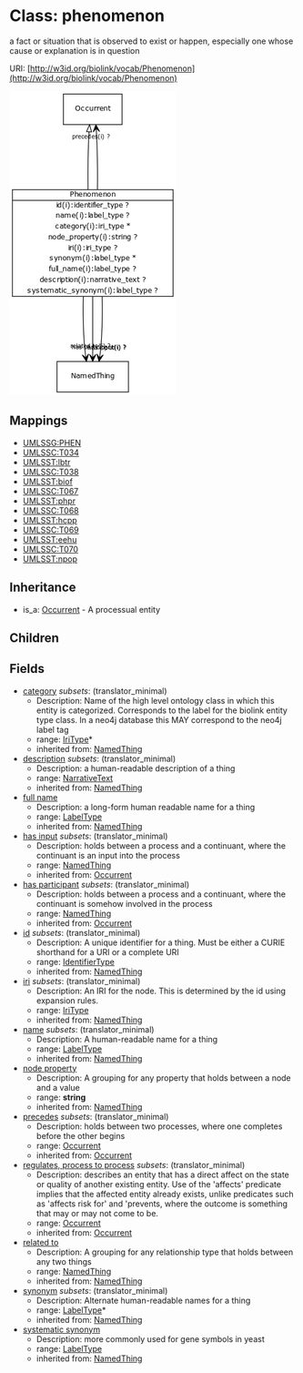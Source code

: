 # Class: phenomenon


a fact or situation that is observed to exist or happen, especially one whose cause or explanation is in question

URI: [http://w3id.org/biolink/vocab/Phenomenon](http://w3id.org/biolink/vocab/Phenomenon)

![img](images/Phenomenon.png)
## Mappings

 * [UMLSSG:PHEN](http://purl.obolibrary.org/obo/UMLSSG_PHEN)
 * [UMLSSC:T034](http://purl.obolibrary.org/obo/UMLSSC_T034)
 * [UMLSST:lbtr](http://purl.obolibrary.org/obo/UMLSST_lbtr)
 * [UMLSSC:T038](http://purl.obolibrary.org/obo/UMLSSC_T038)
 * [UMLSST:biof](http://purl.obolibrary.org/obo/UMLSST_biof)
 * [UMLSSC:T067](http://purl.obolibrary.org/obo/UMLSSC_T067)
 * [UMLSST:phpr](http://purl.obolibrary.org/obo/UMLSST_phpr)
 * [UMLSSC:T068](http://purl.obolibrary.org/obo/UMLSSC_T068)
 * [UMLSST:hcpp](http://purl.obolibrary.org/obo/UMLSST_hcpp)
 * [UMLSSC:T069](http://purl.obolibrary.org/obo/UMLSSC_T069)
 * [UMLSST:eehu](http://purl.obolibrary.org/obo/UMLSST_eehu)
 * [UMLSSC:T070](http://purl.obolibrary.org/obo/UMLSSC_T070)
 * [UMLSST:npop](http://purl.obolibrary.org/obo/UMLSST_npop)
## Inheritance

 *  is_a: [Occurrent](Occurrent.md) - A processual entity
## Children

## Fields

 * [category](category.md) *subsets*: (translator_minimal)
    * Description: Name of the high level ontology class in which this entity is categorized. Corresponds to the label for the biolink entity type class. In a neo4j database this MAY correspond to the neo4j label tag
    * range: [IriType](IriType.md)*
    * inherited from: [NamedThing](NamedThing.md)
 * [description](description.md) *subsets*: (translator_minimal)
    * Description: a human-readable description of a thing
    * range: [NarrativeText](NarrativeText.md)
    * inherited from: [NamedThing](NamedThing.md)
 * [full name](full_name.md)
    * Description: a long-form human readable name for a thing
    * range: [LabelType](LabelType.md)
    * inherited from: [NamedThing](NamedThing.md)
 * [has input](has_input.md) *subsets*: (translator_minimal)
    * Description: holds between a process and a continuant, where the continuant is an input into the process
    * range: [NamedThing](NamedThing.md)
    * inherited from: [Occurrent](Occurrent.md)
 * [has participant](has_participant.md) *subsets*: (translator_minimal)
    * Description: holds between a process and a continuant, where the continuant is somehow involved in the process 
    * range: [NamedThing](NamedThing.md)
    * inherited from: [Occurrent](Occurrent.md)
 * [id](id.md) *subsets*: (translator_minimal)
    * Description: A unique identifier for a thing. Must be either a CURIE shorthand for a URI or a complete URI
    * range: [IdentifierType](IdentifierType.md)
    * inherited from: [NamedThing](NamedThing.md)
 * [iri](iri.md) *subsets*: (translator_minimal)
    * Description: An IRI for the node. This is determined by the id using expansion rules.
    * range: [IriType](IriType.md)
    * inherited from: [NamedThing](NamedThing.md)
 * [name](name.md) *subsets*: (translator_minimal)
    * Description: A human-readable name for a thing
    * range: [LabelType](LabelType.md)
    * inherited from: [NamedThing](NamedThing.md)
 * [node property](node_property.md)
    * Description: A grouping for any property that holds between a node and a value
    * range: **string**
    * inherited from: [NamedThing](NamedThing.md)
 * [precedes](precedes.md) *subsets*: (translator_minimal)
    * Description: holds between two processes, where one completes before the other begins
    * range: [Occurrent](Occurrent.md)
    * inherited from: [Occurrent](Occurrent.md)
 * [regulates, process to process](regulates_process_to_process.md) *subsets*: (translator_minimal)
    * Description: describes an entity that has a direct affect on the state or quality of another existing entity. Use of the 'affects' predicate implies that the affected entity already exists, unlike predicates such as 'affects risk for' and 'prevents, where the outcome is something that may or may not come to be.
    * range: [Occurrent](Occurrent.md)
    * inherited from: [Occurrent](Occurrent.md)
 * [related to](related_to.md)
    * Description: A grouping for any relationship type that holds between any two things
    * range: [NamedThing](NamedThing.md)
    * inherited from: [NamedThing](NamedThing.md)
 * [synonym](synonym.md) *subsets*: (translator_minimal)
    * Description: Alternate human-readable names for a thing
    * range: [LabelType](LabelType.md)*
    * inherited from: [NamedThing](NamedThing.md)
 * [systematic synonym](systematic_synonym.md)
    * Description: more commonly used for gene symbols in yeast
    * range: [LabelType](LabelType.md)
    * inherited from: [NamedThing](NamedThing.md)
